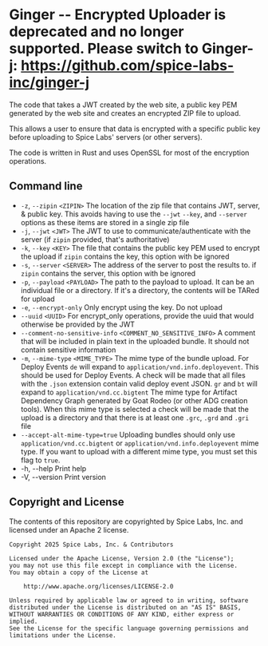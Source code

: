 # Ginger -- Encrypted Uploader is deprecated and no longer supported. Please switch to Ginger-j: https://github.com/spice-labs-inc/ginger-j⁠

The code that takes a JWT created by the web site, a public key PEM generated by the web site and
creates an encrypted ZIP file to upload.

This allows a user to ensure that data is encrypted with a specific public key before uploading to Spice Labs'
servers (or other servers).

The code is written in Rust and uses OpenSSL for most of the encryption operations.

## Command line 

*  `-z`, `--zipin` `<ZIPIN>`   The location of the zip file that contains JWT, server, & public key. This avoids having to use the `--jwt`
   `--key`, and `--server` options as these items are stored in a single zip file
*  `-j`, `--jwt` `<JWT>` The JWT to use to communicate/authenticate with the server (if `zipin` provided, that's authoritative)
*  `-k`, `--key` `<KEY>` The file that contains the public key PEM used to encrypt the upload if `zipin` contains the key, this option with be ignored
*  `-s`, `--server` `<SERVER>` The address of the server to post the results to. if `zipin` contains the server, this option with be ignored
*  `-p`, `--payload` `<PAYLOAD>`
          The path to the payload to upload. It can be an individual file or a directory. If it's a directory, the contents will be TARed for upload
*  `-e`, `--encrypt-only` Only encrypt using the key. Do not upload
*  `--uuid` `<UUID>` For encrypt_only operations, provide the uuid that would otherwise be provided by the JWT
*  `--comment-no-sensitive-info` `<COMMENT_NO_SENSITIVE_INFO>` A comment that will be included in plain text in the uploaded bundle. It should not contain sensitive information
*  `-m`, `--mime-type` `<MIME_TYPE>` The mime type of the bundle upload. For Deploy Events `de` will expand to `application/vnd.info.deployevent`. This should be used for Deploy Events. A check will be made that all files with the `.json` extension contain valid deploy event JSON. `gr` and `bt` will expand to `application/vnd.cc.bigtent` The mime type for Artifact Dependency Graph generated by Goat Rodeo (or other ADG creation tools). When this mime type is selected a check will be made that the upload is a directory and that there is at least one `.grc`, `.grd` and `.gri` file
* `--accept-alt-mime-type=true` Uploading bundles should only use `application/vnd.cc.bigtent` or `application/vnd.info.deployevent` mime type. If you want to upload with a different mime type, you must set this flag to `true`.
*  -h, --help
          Print help
*  -V, --version
          Print version

## Copyright and License

The contents of this repository are copyrighted by Spice Labs, Inc. and licensed
under an Apache 2 license.

```
Copyright 2025 Spice Labs, Inc. & Contributors

Licensed under the Apache License, Version 2.0 (the "License");
you may not use this file except in compliance with the License.
You may obtain a copy of the License at

    http://www.apache.org/licenses/LICENSE-2.0

Unless required by applicable law or agreed to in writing, software
distributed under the License is distributed on an "AS IS" BASIS,
WITHOUT WARRANTIES OR CONDITIONS OF ANY KIND, either express or implied.
See the License for the specific language governing permissions and
limitations under the License.
```


